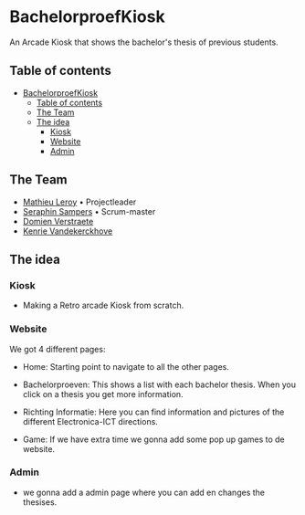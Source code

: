 # BachelorproefKiosk

An Arcade Kiosk that shows the bachelor's thesis of previous students.
 
 
## Table of contents

- [BachelorproefKiosk](#BachelorproefKiosk)
  - [Table of contents](#table-of-contents)
  - [The Team](#the-team)
  - [The idea](#the-idea)
    - [Kiosk](#Kiosk)
    - [Website](#Website)
    - [Admin](#Admin)


## The Team

- [Mathieu Leroy](https://github.com/MathieuLeroy2) • Projectleader
- [Seraphin Sampers](https://github.com/SampersS) • Scrum-master
- [Domien Verstraete](https://github.com/Belgianwafflecorp)
- [Kenrie Vandekerckhove](https://github.com/SimonStnn)

## The idea

### Kiosk

- Making a Retro arcade Kiosk from scratch.

### Website

We got 4 different pages:

- Home:
  Starting point to navigate to all the other pages.

- Bachelorproeven:
 This shows a list with each bachelor thesis. When you click on a thesis you get more information.

- Richting Informatie:
 Here you can find information and pictures of the different Electronica-ICT directions.

- Game:
 If we have extra time we gonna add some pop up games to de website.

### Admin

- we gonna add a admin page where you can add en changes the thesises.
